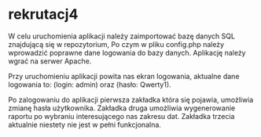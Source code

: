 # rekrutacj4
W celu uruchomienia aplikacji należy zaimportować bazę danych SQL znajdującą się w repozytorium,
Po czym w pliku config.php należy wprowadzić poprawne dane logowania do bazy danych.
Aplikację należy wgrać na serwer Apache.

Przy uruchomieniu aplikacji powita nas ekran logowania, aktualne dane logowania to: (login: admin) oraz (hasło: Qwerty1).

Po zalogowaniu do aplikacji pierwsza zakładka która się pojawia, umożliwia zmianę hasła użytkownika.
Zakładka druga umożliwia wygenerowanie raportu po wybraniu interesującego nas zakresu dat.
Zakładka trzecia aktualnie niestety nie jest w pełni funkcjonalna.
